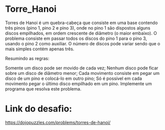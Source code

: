 # Torre_Hanoi

Torres de Hanoi é um quebra-cabeça que consiste em uma base contendo três pinos (pino 1, pino 2 e pino 3), onde no pino 1 são dispostos alguns discos empilhados, em ordem crescente de diâmetro (o maior embaixo). O problema consiste em passar todos os discos do pino 1 para o pino 3, usando o pino 2 como auxiliar. O número de discos pode variar sendo que o mais simples contém apenas três.

Resumindo as regras:

Somente um disco pode ser movido de cada vez;
Nenhum disco pode ficar sobre um disco de diâmetro menor;
Cada movimento consiste em pegar um disco de um pino e colocá-lo em outro pino;
Só é possível em cada movimento pegar o último disco empilhado em um pino.
Implemente um programa que resolva este problema.

# Link do desafio:
https://dojopuzzles.com/problems/torres-de-hanoi/
